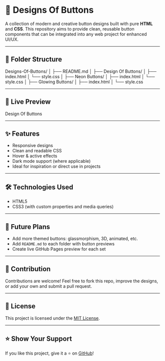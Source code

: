 # 🎨 Designs Of Buttons

A collection of modern and creative button designs built with pure **HTML** and **CSS**. This repository aims to provide clean, reusable button components that can be integrated into any web project for enhanced UI/UX.

---

## 📁 Folder Structure

Designs-Of-Buttons/
│
├── README.md
│
├── Design Of Buttons/
│ ├── index.html
│ └── style.css
│
├── Neon Buttons/
│ ├── index.html
│ └── style.css
│
├── Glowing Buttons/
│ ├── index.html
│ └── style.css

---

## 🚀 Live Preview

Design Of Buttons

---

## ✨ Features

- Responsive designs
- Clean and readable CSS
- Hover & active effects
- Dark mode support (where applicable)
- Ideal for inspiration or direct use in projects

---

## 🛠 Technologies Used

- HTML5
- CSS3 (with custom properties and media queries)

---

## 📌 Future Plans

- Add more themed buttons: glassmorphism, 3D, animated, etc.
- Add `README.md` to each folder with button previews
- Create live GitHub Pages preview for each set

---

## 🤝 Contribution

Contributions are welcome! Feel free to fork this repo, improve the designs, or add your own and submit a pull request.

---

## 📄 License

This project is licensed under the [MIT License](LICENSE).

---

## ⭐ Show Your Support

If you like this project, give it a ⭐ on [GitHub](https://github.com/maqsoodkhan840/Designs-Of_Buttons)!
